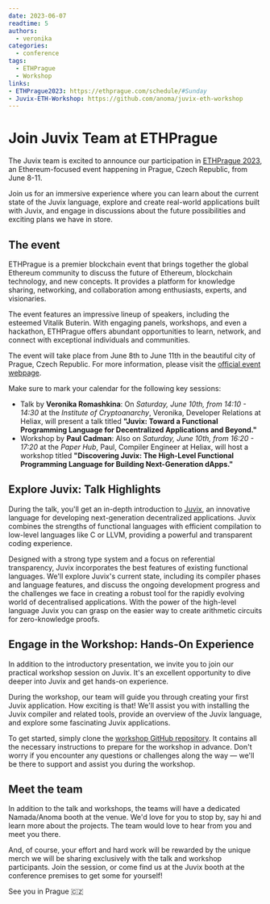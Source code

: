 ```yaml
---
date: 2023-06-07
readtime: 5
authors:
  - veronika
categories:
  - conference
tags:
  - ETHPrague
  - Workshop
links:
- ETHPrague2023: https://ethprague.com/schedule/#Sunday
- Juvix-ETH-Workshop: https://github.com/anoma/juvix-eth-workshop
---
```


# Join Juvix Team at ETHPrague

The Juvix team is excited to announce our participation in [ETHPrague 2023][ethprague], an Ethereum-focused event happening in Prague, Czech Republic, from June 8-11.

Join us for an immersive experience where you can learn about the current state of the Juvix language, explore and create real-world applications built with Juvix, and engage in discussions about the future possibilities and exciting plans we have in store.

## The event

ETHPrague is a premier blockchain event that brings together the global Ethereum community to discuss the future of Ethereum, blockchain technology, and new concepts. It provides a platform for knowledge sharing, networking, and collaboration among enthusiasts, experts, and visionaries.

The event features an impressive lineup of speakers, including the esteemed Vitalik Buterin. With engaging panels, workshops, and even a hackathon, ETHPrague offers abundant opportunities to learn, network, and connect with exceptional individuals and communities.

The event will take place from June 8th to June 11th in the beautiful city of Prague, Czech Republic. For more information, please visit the [official event webpage][ethprague].

Make sure to mark your calendar for the following key sessions:

- Talk by **Veronika Romashkina**: On _Saturday, June 10th, from 14:10 - 14:30_ at the _Institute of Cryptoanarchy_, Veronika, Developer Relations at Heliax, will present a talk titled **"Juvix: Toward a Functional Programming Language for Decentralized Applications and Beyond."**
- Workshop by **Paul Cadman**: Also on _Saturday, June 10th, from 16:20 - 17:20_ at the _Paper Hub_, Paul, Compiler Engineer at Heliax, will host a workshop titled **"Discovering Juvix: The High-Level Functional Programming Language for Building Next-Generation dApps."**

<!-- more -->

## Explore Juvix: Talk Highlights

During the talk, you'll get an in-depth introduction to [Juvix][juvix], an innovative language for developing next-generation decentralized applications. Juvix combines the strengths of functional languages with efficient compilation to low-level languages like C or LLVM, providing a powerful and transparent coding experience.

Designed with a strong type system and a focus on referential transparency, Juvix incorporates the best features of existing functional languages. We'll explore Juvix's current state, including its compiler phases and language features, and discuss the ongoing development progress and the challenges we face in creating a robust tool for the rapidly evolving world of decentralised applications. With the power of the high-level language Juvix you can grasp on the easier way to create arithmetic circuits for zero-knowledge proofs.

## Engage in the Workshop: Hands-On Experience

In addition to the introductory presentation, we invite you to join our practical workshop session on Juvix. It's an excellent opportunity to dive deeper into Juvix and get hands-on experience.

During the workshop, our team will guide you through creating your first Juvix application. How exciting is that! We'll assist you with installing the Juvix compiler and related tools, provide an overview of the Juvix language, and explore some fascinating Juvix applications.

To get started, simply clone the [workshop GitHub repository][juvix-workshop]. It contains all the necessary instructions to prepare for the workshop in advance. Don't worry if you encounter any questions or challenges along the way — we'll be there to support and assist you during the workshop.

## Meet the team

In addition to the talk and workshops, the teams will have a dedicated Namada/Anoma booth at the venue. We'd love for you to stop by, say hi and learn more about the projects. The team would love to hear from you and meet you there.

And, of course, your effort and hard work will be rewarded by the unique merch we will be sharing exclusively with the talk and workshop participants. Join the session, or come find us at the Juvix booth at the conference premises to get some for yourself!

See you in Prague 🇨🇿

[ethprague]: https://ethprague.com/
[juvix]: https://juvix.org/
[juvix-workshop]: https://github.com/anoma/juvix-eth-workshop
